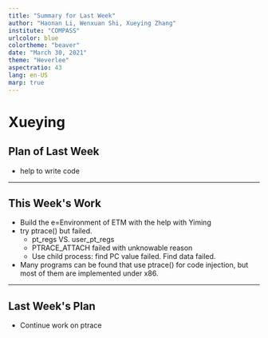 ```yaml
---
title: "Summary for Last Week"
author: "Haonan Li, Wenxuan Shi, Xueying Zhang"
institute: "COMPASS"
urlcolor: blue
colortheme: "beaver"
date: "March 30, 2021"
theme: "Heverlee"
aspectratio: 43
lang: en-US
marp: true
---
```


# Xueying

## Plan of Last Week

- help to write code

---

## This Week's Work

- Build the e=Environment of ETM with the help with Yiming
- try ptrace() but failed.
  - pt_regs VS. user_pt_regs
  - PTRACE_ATTACH failed with unknowable reason
  - Use child process: find PC value failed. Find data failed.
- Many programs can be found that use ptrace() for code injection, but most of them are implemented under x86.

---

## Last Week's Plan

- Continue work on ptrace



